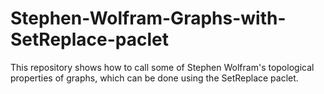 # Stephen-Wolfram-Graphs-with-SetReplace-paclet

This repository shows how to call some of Stephen Wolfram's topological properties of graphs, which can be done using the SetReplace paclet.
